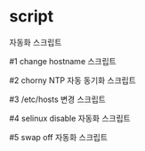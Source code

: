 # script
 자동화 스크립트

#1 change hostname 스크립트

#2 chorny NTP 자동 동기화 스크립트

#3 /etc/hosts 변경 스크립트

#4 selinux disable 자동화 스크립트

#5 swap off 자동화 스크립트

